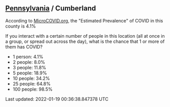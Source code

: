
## [Pennsylvania](/united-states/pennsylvania) / Cumberland

According to [MicroCOVID.org](http://microcovid.org),
the "Estimated Prevalence" of COVID in this county is 4.1%

If you interact with a certain number of people in this location
(all at once in a group, or spread out across the day), what is the chance that
1 or more of them has COVID?

- 1 person: 4.1%
- 2 people: 8.0%
- 3 people: 11.8%
- 5 people: 18.9%
- 10 people: 34.2%
- 25 people: 64.8%
- 100 people: 98.5%

Last updated: 2022-01-19 00:36:38.847378 UTC
